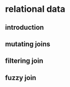 

# relational data  

## introduction


## mutating joins


## filtering join  


## fuzzy join  


